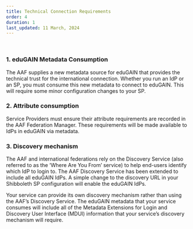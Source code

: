 ```yaml
---
title: Technical Connection Requirements
order: 4
duration: 1
last_updated: 11 March, 2024
---
```

<br>

### 1. eduGAIN Metadata Consumption

The AAF supplies a new metadata source for eduGAIN that provides the technical trust for the international connection. Whether you run an IdP or an SP, you must consume this new metadata to connect to eduGAIN. This will require some minor configuration changes to your SP.

### 2. Attribute consumption

Service Providers must ensure their attribute requirements are recorded in the AAF Federation Manager. These requirements will be made available to IdPs in eduGAIN via metadata.

### 3. Discovery mechanism

The AAF and international federations rely on the Discovery Service (also referred to as the ‘Where Are You From’ service) to help end-users identify which IdP to login to. The AAF Discovery Service has been extended to include all eduGAIN IdPs. A simple change to the discovery URL in your Shibboleth SP configuration will enable the eduGAIN IdPs.

Your service can provide its own discovery mechanism rather than using the AAF’s Discovery Service. The eduGAIN metadata that your service consumes will include all of the Metadata Extensions for Login and Discovery User Interface (MDUI) information that your service’s discovery mechanism will require.

